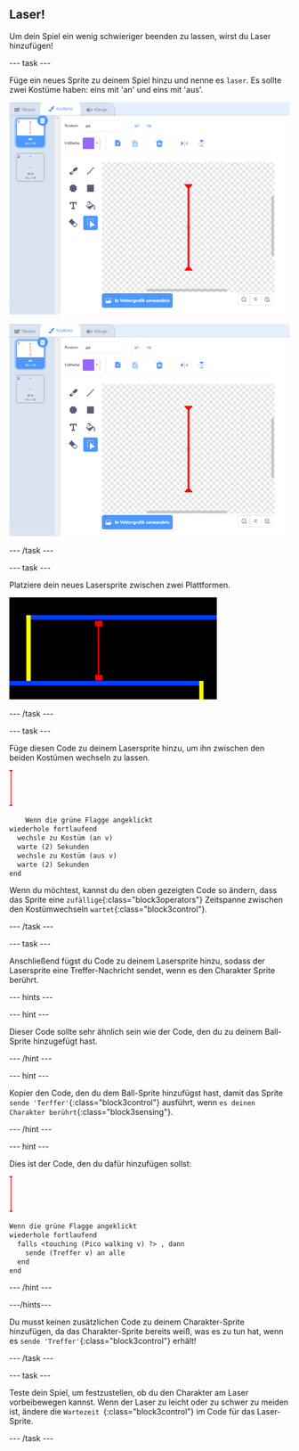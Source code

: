 ## Laser!

Um dein Spiel ein wenig schwieriger beenden zu lassen, wirst du Laser hinzufügen!

\--- task \---

Füge ein neues Sprite zu deinem Spiel hinzu und nenne es `laser`. Es sollte zwei Kostüme haben: eins mit 'an' und eins mit 'aus'.

![Screenshot](images/dodge-lasers-costume1.png)

![Screenshot](images/dodge-lasers-costume1.png)

\--- /task \---

\--- task \---

Platziere dein neues Lasersprite zwischen zwei Plattformen.

![Screenshot](images/dodge-lasers-position.png)

\--- /task \---

\--- task \---

Füge diesen Code zu deinem Lasersprite hinzu, um ihn zwischen den beiden Kostümen wechseln zu lassen.

![Laser-Sprite](images/laser_sprite.png)

```blocks3
    Wenn die grüne Flagge angeklickt
wiederhole fortlaufend 
  wechsle zu Kostüm (an v)
  warte (2) Sekunden
  wechsle zu Kostüm (aus v)
  warte (2) Sekunden
end
```

Wenn du möchtest, kannst du den oben gezeigten Code so ändern, dass das Sprite eine `zufällige`{:class="block3operators"} Zeitspanne zwischen den Kostümwechseln `wartet`{:class="block3control"}.

\--- /task \---

\--- task \---

Anschließend fügst du Code zu deinem Lasersprite hinzu, sodass der Lasersprite eine Treffer-Nachricht sendet, wenn es den Charakter Sprite berührt.

\--- hints \---

\--- hint \---

Dieser Code sollte sehr ähnlich sein wie der Code, den du zu deinem Ball-Sprite hinzugefügt hast.

\--- /hint \---

\--- hint \---

Kopier den Code, den du dem Ball-Sprite hinzufügst hast, damit das Sprite `sende 'Terffer'`{:class="block3control"} ausführt, wenn `es deinen Charakter berührt`{:class="block3sensing"}.

\--- /hint \---

\--- hint \---

Dies ist der Code, den du dafür hinzufügen sollst:

![Laser-Sprite](images/laser_sprite.png)

```blocks3
Wenn die grüne Flagge angeklickt
wiederhole fortlaufend 
  falls <touching (Pico walking v) ?> , dann 
    sende (Treffer v) an alle
  end
end
```

\--- /hint \---

\---/hints\---

Du musst keinen zusätzlichen Code zu deinem Charakter-Sprite hinzufügen, da das Charakter-Sprite bereits weiß, was es zu tun hat, wenn es `sende 'Treffer'`{:class="block3control"} erhält!

\--- /task \---

\--- task \---

Teste dein Spiel, um festzustellen, ob du den Charakter am Laser vorbeibewegen kannst. Wenn der Laser zu leicht oder zu schwer zu meiden ist, ändere die `Wartezeit `{:class="block3control"} im Code für das Laser-Sprite.

\--- /task \---